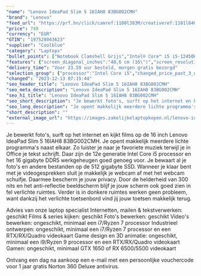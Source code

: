 ```yaml
---
"name": "Lenovo IdeaPad Slim 5 16IAH8 83BG002CMH"
"brand": "Lenovo"
"feed_url": "https://prf.hn/click/camref:1100l383M/creativeref:1101l84031/destination:https%3A%2F%2Fwww.coolblue.nl%2Fproduct%2F926581"
"price": 749
"currency": "EUR"
"GTIN": "197528043623"
"supplier": "Coolblue"
"category": "Laptops"
"bullet_points": ["Notebook Clamshell Grijs","Intel® Core™ i5 i5-12450H","40,6 cm (16\") WUXGA 1920 x 1200 Pixels IPS LED backlight 16:10","16 GB LPDDR5-SDRAM 4800 MHz","512 GB SSD","Intel® UHD Graphics","Wi-Fi 6E (802.11ax) Bluetooth 5.1","Lithium-Polymeer (LiPo) 56,6 Wh 9,38 uur 65 W","Windows 11 Home 64-bit"]
"features": {"screen_diagonal_inches":"40,6 cm (16\")","screen_resolution":"1920 x 1200 Pixels","processor_family":"Intel® Core™ i5","memory_size":"16 GB","memory_type":"LPDDR5-SDRAM","total_storage_space":"512 GB","operating_system":"Windows 11 Home","battery_capacity":"56,6 Wh","width":"356 mm","depth":"251 mm","height":"16,9 mm","weight":"1,89 kg"}
"delivery_time": "Voor 23.59 uur besteld, morgen gratis bezorgd"
"selection_group": {"processor":"Intel Core i5","changed_price_past_3_days":false,"product_family":"IdeaPad"}
"changed": "2023-12-13 07:15:44"
"seo_header_title": "Lenovo IdeaPad Slim 5 16IAH8 83BG002CMH"
"seo_meta_description": "Lenovo IdeaPad Slim 5 16IAH8 83BG002CMH"
"seo_h1_title": "Lenovo IdeaPad Slim 5 16IAH8 83BG002CMH"
"seo_short_description": "Je bewerkt foto's, surft op het internet en kijkt films op de 16 inch Lenovo IdeaPad Slim 5 16IAH8 83BG002CMH."
"seo_long_description": "Je opent makkelijk meerdere lichte programma's naast elkaar. Zo luister je naar je favoriete muziek terwijl je in Office je tekst schrijft. Daar zijn de 12e generatie Intel Core i5 processor en het 16 gigabyte DDR5 werkgeheugen goed genoeg voor. Je bewaart al je foto's en andere bestanden op de 512 gigabyte SSD. Wanneer je klaar bent met je videogesprekken sluit je makkelijk je webcam af met het webcam schuifje. Daarmee bescherm je jouw privacy. Door de helderheid van 300 nits en het anti-reflectie beeldscherm blijf je jouw scherm ook goed zien in fel verlichte ruimtes. Verder is in donkere ruimtes werken geen probleem, want dankzij het verlichte toetsenbord vind jij jouw toetsen makkelijk terug. \r\n\r\nAdvies van onze laptop specialist\r\nInternetten, mailen & tekstverwerken: geschikt\r\nFilms & series kijken: geschikt\r\nFoto's bewerken: geschikt\r\nVideo's bewerken: ongeschikt, minimaal een i7/Ryzen 7 processor\r\nIndustrieel ontwerpen: ongeschikt, minimaal een i7/Ryzen 7 processor en een RTX/RX/Quadro videokaart\r\nGame design en 3D animatie: ongeschikt, minimaal een i9/Ryzen 9 processor en een RTX/RX/Quadro videokaart\r\nGamen: ongeschikt, minimaal GTX 1650 of RX 6500/5500 videokaart\r\n \r\nOntvang een dag na aankoop een e-mail met een persoonlijke vouchercode voor 1 jaar gratis Norton 360 Deluxe antivirus."
"short_description": ""
"external_image_url": "https://images.zakelijkelaptopkopen.nl/lenovo-ideapad-slim-5-16iah8-83bg002cmh.webp"
---
```


Je bewerkt foto's, surft op het internet en kijkt films op de 16 inch Lenovo IdeaPad Slim 5 16IAH8 83BG002CMH. Je opent makkelijk meerdere lichte programma's naast elkaar. Zo luister je naar je favoriete muziek terwijl je in Office je tekst schrijft. Daar zijn de 12e generatie Intel Core i5 processor en het 16 gigabyte DDR5 werkgeheugen goed genoeg voor. Je bewaart al je foto's en andere bestanden op de 512 gigabyte SSD. Wanneer je klaar bent met je videogesprekken sluit je makkelijk je webcam af met het webcam schuifje. Daarmee bescherm je jouw privacy. Door de helderheid van 300 nits en het anti-reflectie beeldscherm blijf je jouw scherm ook goed zien in fel verlichte ruimtes. Verder is in donkere ruimtes werken geen probleem, want dankzij het verlichte toetsenbord vind jij jouw toetsen makkelijk terug.

Advies van onze laptop specialist
Internetten, mailen & tekstverwerken: geschikt
Films & series kijken: geschikt
Foto's bewerken: geschikt
Video's bewerken: ongeschikt, minimaal een i7/Ryzen 7 processor
Industrieel ontwerpen: ongeschikt, minimaal een i7/Ryzen 7 processor en een RTX/RX/Quadro videokaart
Game design en 3D animatie: ongeschikt, minimaal een i9/Ryzen 9 processor en een RTX/RX/Quadro videokaart
Gamen: ongeschikt, minimaal GTX 1650 of RX 6500/5500 videokaart
 
Ontvang een dag na aankoop een e-mail met een persoonlijke vouchercode voor 1 jaar gratis Norton 360 Deluxe antivirus.